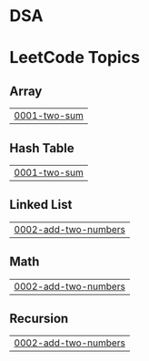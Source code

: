 # DSA
<!---LeetCode Topics Start-->
# LeetCode Topics
## Array
|  |
| ------- |
| [0001-two-sum](https://github.com/DuyKunKun/Data-Structures-and-Algorithms/tree/master/0001-two-sum) |
## Hash Table
|  |
| ------- |
| [0001-two-sum](https://github.com/DuyKunKun/Data-Structures-and-Algorithms/tree/master/0001-two-sum) |
## Linked List
|  |
| ------- |
| [0002-add-two-numbers](https://github.com/DuyKunKun/Data-Structures-and-Algorithms/tree/master/0002-add-two-numbers) |
## Math
|  |
| ------- |
| [0002-add-two-numbers](https://github.com/DuyKunKun/Data-Structures-and-Algorithms/tree/master/0002-add-two-numbers) |
## Recursion
|  |
| ------- |
| [0002-add-two-numbers](https://github.com/DuyKunKun/Data-Structures-and-Algorithms/tree/master/0002-add-two-numbers) |
<!---LeetCode Topics End-->